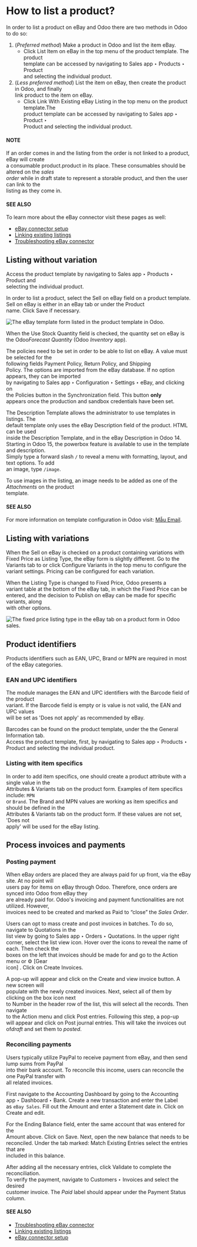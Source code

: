 # How to list a product?

In order to list a product on eBay and Odoo there are two methods in Odoo to do so:

1. (_Preferred method_) Make a product in Odoo and list the item eBay.
   * Click List Item on eBay in the top menu of the product template. The product\
     template can be accessed by navigating to Sales app ‣ Products ‣ Product\
     and selecting the individual product.
2. (_Less preferred method_) List the item on eBay, then create the product in Odoo, and finally\
   link product to the item on eBay.
   * Click Link With Existing eBay Listing in the top menu on the product template.The\
     product template can be accessed by navigating to Sales app ‣ Product ‣\
     Product and selecting the individual product.

#### NOTE

If an order comes in and the listing from the order is not linked to a product, eBay will create\
a consumable product.product in its place. These consumables should be altered on the _sales_\
_order_ while in draft state to represent a storable product, and then the user can link to the\
listing as they come in.

#### SEE ALSO

To learn more about the eBay connector visit these pages as well:

- [eBay connector setup](setup.md)
- [Linking existing listings](linking_listings.md)
- [Troubleshooting eBay connector](troubleshooting.md)

## Listing without variation

Access the product template by navigating to Sales app ‣ Products ‣ Product and\
selecting the individual product.

In order to list a product, select the Sell on eBay field on a product template.\
Sell on eBay is either in an eBay tab or under the Product\
name. Click Save if necessary.

![The eBay template form listed in the product template in Odoo.](../../../../.gitbook/assets/manage-ebay-template.png)

When the Use Stock Quantity field is checked, the quantity set on eBay is the Odo&#x6F;_&#x46;orecast Quantity_ (Odoo _Inventory_ app).

The policies need to be set in order to be able to list on eBay. A value must be selected for the\
following fields Payment Policy, Return Policy, and Shipping\
Policy. The options are imported from the eBay database. If no option appears, they can be imported\
by navigating to Sales app ‣ Configuration ‣ Settings ‣ eBay, and clicking on\
the Policies button in the Synchronization field. This button **only**\
appears once the production and sandbox credentials have been set.

The Description Template allows the administrator to use templates in listings. The\
default template only uses the eBay Description field of the product. HTML can be used\
inside the Description Template, and in the eBay Description in Odoo 14.\
Starting in Odoo 15, the powerbox feature is available to use in the template and description.\
Simply type a forward slash `/` to reveal a menu with formatting, layout, and text options. To add\
an image, type `/image`.

To use images in the listing, an image needs to be added as one of the _Attachments_ on the product\
template.

#### SEE ALSO
For more information on template configuration in Odoo visit:
[Mẫu Email](../../../general/companies/email_template.md).

## Listing with variations

When the Sell on eBay is checked on a product containing variations with\
Fixed Price as Listing Type, the eBay form is slightly different. Go to the\
Variants tab to or click Configure Variants in the top menu to configure the\
variant settings. Pricing can be configured for each variation.

When the Listing Type is changed to Fixed Price, Odoo presents a\
variant table at the bottom of the eBay tab, in which the Fixed Price can be\
entered, and the decision to Publish on eBay can be made for specific variants, along\
with other options.

![The fixed price listing type in the eBay tab on a product form in Odoo sales.](../../../../.gitbook/assets/fixed-listing-price.png)

## Product identifiers

Products identifiers such as EAN, UPC, Brand or MPN are required in most of the eBay categories.

### EAN and UPC identifiers

The module manages the EAN and UPC identifiers with the Barcode field of the product\
variant. If the Barcode field is empty or is value is not valid, the EAN and UPC values\
will be set as 'Does not apply' as recommended by eBay.

Barcodes can be found on the product template, under the the General Information tab.\
Access the product template, first, by navigating to Sales app ‣ Products ‣\
Product and selecting the individual product.

### Listing with item specifics

In order to add item specifics, one should create a product attribute with a single value in the\
Attributes & Variants tab on the product form. Examples of item specifics include: `MPN`\
or `Brand`. The Brand and MPN values are working as item specifics and should be defined in the\
Attributes & Variants tab on the product form. If these values are not set, 'Does not\
apply' will be used for the eBay listing.

## Process invoices and payments

### Posting payment

When eBay orders are placed they are always paid for up front, via the eBay site. At no point will\
users pay for items on eBay through Odoo. Therefore, once orders are synced into Odoo from eBay they\
are already paid for. Odoo's invoicing and payment functionalities are not utilized. However,\
invoices need to be created and marked as Paid to “close” the _Sales Order_.

Users can opt to mass create and post invoices in batches. To do so, navigate to Quotations in the\
list view by going to Sales app ‣ Orders ‣ Quotations. In the upper right\
corner, select the list view icon. Hover over the icons to reveal the name of each. Then check the\
boxes on the left that invoices should be made for and go to the Action menu or ⚙️ \[Gear\
icon] . Click on Create Invoices.

A pop-up will appear and click on the Create and view invoice button. A new screen will\
populate with the newly created invoices. Next, select all of them by clicking on the box icon next\
to Number in the header row of the list, this will select all the records. Then navigate\
to the Action menu and click Post entries. Following this step, a pop-up\
will appear and click on Post journal entries. This will take the invoices out o&#x66;_&#x64;raft_ and set them to _posted_.

### Reconciling payments

Users typically utilize PayPal to receive payment from eBay, and then send lump sums from PayPal\
into their bank account. To reconcile this income, users can reconcile the one PayPal transfer with\
all related invoices.

First navigate to the Accounting Dashboard by going to the Accounting\
app ‣ Dashboard ‣ Bank. Create a new transaction and enter the Label\
as `eBay Sales`. Fill out the Amount and enter a Statement date in. Click on\
Create and edit.

For the Ending Balance field, enter the same account that was entered for the\
Amount above. Click on Save. Next, open the new balance that needs to be\
reconciled. Under the tab marked: Match Existing Entries select the entries that are\
included in this balance.

After adding all the necessary entries, click Validate to complete the reconciliation.\
To verify the payment, navigate to Customers ‣ Invoices and select the desired\
customer invoice. The _Paid_ label should appear under the Payment Status column.

#### SEE ALSO
- [Troubleshooting eBay connector](troubleshooting.md)
- [Linking existing listings](linking_listings.md)
- [eBay connector setup](setup.md)
